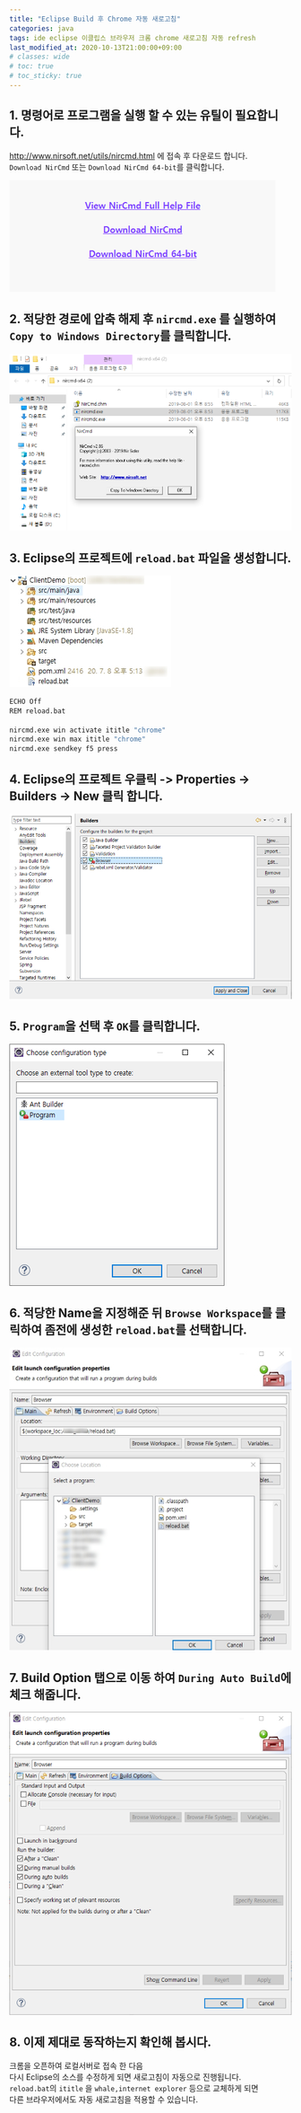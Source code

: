 ```yaml
---
title: "Eclipse Build 후 Chrome 자동 새로고침"
categories: java
tags: ide eclipse 이클립스 브라우저 크롬 chrome 새로고침 자동 refresh
last_modified_at: 2020-10-13T21:00:00+09:00
# classes: wide
# toc: true
# toc_sticky: true
---
```


## 1. 명령어로 프로그램을 실행 할 수 있는 유틸이 필요합니다.

<http://www.nirsoft.net/utils/nircmd.html> 에 접속 후 다운로드 합니다.  
`Download NirCmd` 또는 `Download NirCmd 64-bit`를 클릭합니다.

![그림0](/images/2020-10-13-14-20-13.png)

## 2. 적당한 경로에 압축 해제 후 `nircmd.exe` 를 실행하여 `Copy to Windows Directory`를 클릭합니다.

![그림1](/images/2020-10-13-14-21-37.png)

## 3. Eclipse의 프로젝트에 `reload.bat` 파일을 생성합니다.

![그림2](/images/2020-10-13-14-28-19.png)

```bash
ECHO Off
REM reload.bat

nircmd.exe win activate ititle "chrome"
nircmd.exe win max ititle "chrome"
nircmd.exe sendkey f5 press
```

## 4. Eclipse의 프로젝트 우클릭 -> Properties -> Builders -> New 클릭 합니다.

![그림3](/images/2020-10-13-14-16-35.png)

## 5. `Program`을 선택 후 `OK`를 클릭합니다.

![그림4](/images/2020-10-13-14-17-38.png)

## 6. 적당한 Name을 지정해준 뒤 `Browse Workspace`를 클릭하여 좀전에 생성한 `reload.bat`를 선택합니다.

![그림5](/images/2020-10-13-14-39-13.png)

## 7. Build Option 탭으로 이동 하여 `During Auto Build`에 체크 해줍니다.

![그림6](/images/2020-10-13-14-41-55.png)

## 8. 이제 제대로 동작하는지 확인해 봅시다.

크롬을 오픈하여 로컬서버로 접속 한 다음  
다시 Eclipse의 소스를 수정하게 되면 새로고침이 자동으로 진행됩니다.  
`reload.bat`의 `ititle` 을 `whale,internet explorer` 등으로 교체하게 되면  
다른 브라우저에서도 자동 새로고침을 적용할 수 있습니다.

